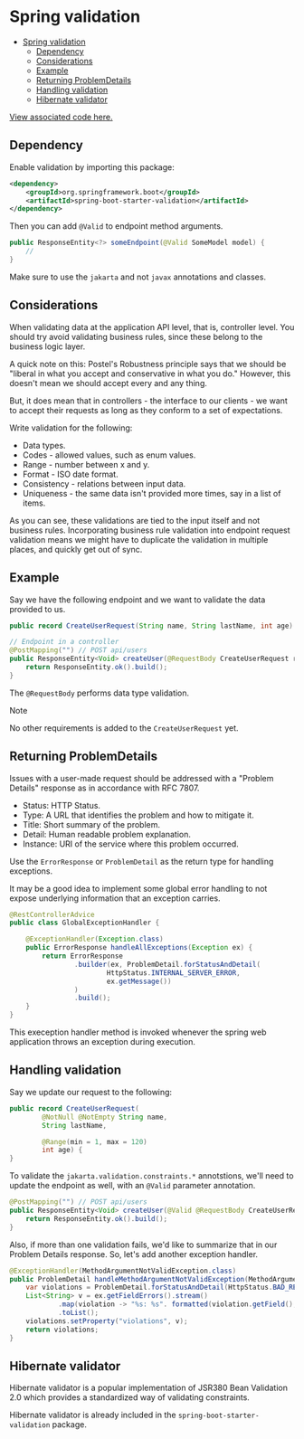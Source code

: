 # Spring validation

- [Spring validation](#spring-validation)
  - [Dependency](#dependency)
  - [Considerations](#considerations)
  - [Example](#example)
  - [Returning ProblemDetails](#returning-problemdetails)
  - [Handling validation](#handling-validation)
  - [Hibernate validator](#hibernate-validator)

[View associated code here.](https://github.com/NMillard/spring-training)

## Dependency
Enable validation by importing this package:

```xml
<dependency>
    <groupId>org.springframework.boot</groupId>
    <artifactId>spring-boot-starter-validation</artifactId>
</dependency>
```

Then you can add `@Valid` to endpoint method arguments.

```java
public ResponseEntity<?> someEndpoint(@Valid SomeModel model) {
    // 
}
```

Make sure to use the `jakarta` and not `javax` annotations and classes.

## Considerations

When validating data at the application API level, that is, controller level. You should try avoid validating business rules, since these belong to the business logic layer.

A quick note on this: Postel's Robustness principle says that we should be "liberal in what you accept and conservative in what you do." However, this doesn't mean we should accept every and any thing.

But, it does mean that in controllers - the interface to our clients - we want to accept their requests as long as they conform to a set of expectations.

Write validation for the following:
- Data types.
- Codes - allowed values, such as enum values.
- Range - number between x and y.
- Format - ISO date format.
- Consistency - relations between input data.
- Uniqueness - the same data isn't provided more times, say in a list of items.

As you can see, these validations are tied to the input itself and not business rules. Incorporating business rule validation into endpoint request validation means we might have to duplicate the validation in multiple places, and quickly get out of sync.

## Example

Say we have the following endpoint and we want to validate the data provided to us.

```java
public record CreateUserRequest(String name, String lastName, int age) {}

// Endpoint in a controller
@PostMapping("") // POST api/users
public ResponseEntity<Void> createUser(@RequestBody CreateUserRequest request) {
    return ResponseEntity.ok().build();
}
```

The `@RequestBody` performs data type validation.

> [!NOTE]
> No other requirements is added to the `CreateUserRequest` yet.

## Returning ProblemDetails

Issues with a user-made request should be addressed with a "Problem Details" response as in accordance with RFC 7807.

- Status: HTTP Status.
- Type: A URL that identifies the problem and how to mitigate it.
- Title: Short summary of the problem.
- Detail: Human readable problem explanation.
- Instance: URI of the service where this problem occurred.

Use the `ErrorResponse` or `ProblemDetail` as the return type for handling exceptions.

It may be a good idea to implement some global error handling to not expose underlying information that an exception carries.

```java
@RestControllerAdvice
public class GlobalExceptionHandler {

    @ExceptionHandler(Exception.class)
    public ErrorResponse handleAllExceptions(Exception ex) {
        return ErrorResponse
                .builder(ex, ProblemDetail.forStatusAndDetail(
                        HttpStatus.INTERNAL_SERVER_ERROR,
                        ex.getMessage())
                )
                .build();
    }
}
```

This exeception handler method is invoked whenever the spring web application throws an exception during execution. 

## Handling validation
Say we update our request to the following:

```java
public record CreateUserRequest(
        @NotNull @NotEmpty String name,
        String lastName,

        @Range(min = 1, max = 120)
        int age) {
}
```

To validate the `jakarta.validation.constraints.*` annotstions, we'll need to update the endpoint as well, with an `@Valid` parameter annotation.

```java
@PostMapping("") // POST api/users
public ResponseEntity<Void> createUser(@Valid @RequestBody CreateUserRequest request) {
    return ResponseEntity.ok().build();
}
```

Also, if more than one validation fails, we'd like to summarize that in our Problem Details response. So, let's add another exception handler.

```java
@ExceptionHandler(MethodArgumentNotValidException.class)
public ProblemDetail handleMethodArgumentNotValidException(MethodArgumentNotValidException ex) {
    var violations = ProblemDetail.forStatusAndDetail(HttpStatus.BAD_REQUEST, "Validation error");
    List<String> v = ex.getFieldErrors().stream()
            .map(violation -> "%s: %s". formatted(violation.getField(), violation.getDefaultMessage()))
            .toList();
    violations.setProperty("violations", v);
    return violations;
}
```

## Hibernate validator

Hibernate validator is a popular implementation of JSR380 Bean Validation 2.0 which provides a standardized way of validating constraints.

Hibernate validator is already included in the `spring-boot-starter-validation` package.